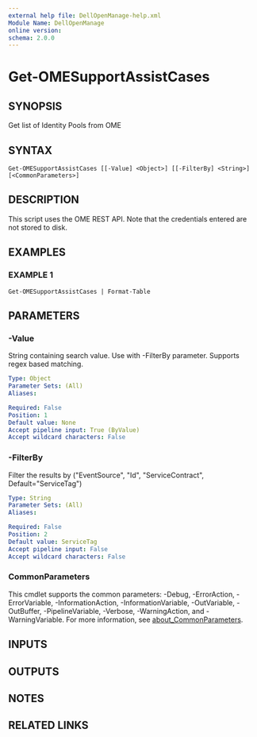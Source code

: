 ```yaml
---
external help file: DellOpenManage-help.xml
Module Name: DellOpenManage
online version:
schema: 2.0.0
---
```


# Get-OMESupportAssistCases

## SYNOPSIS
Get list of Identity Pools from OME

## SYNTAX

```
Get-OMESupportAssistCases [[-Value] <Object>] [[-FilterBy] <String>] [<CommonParameters>]
```

## DESCRIPTION
This script uses the OME REST API.
Note that the credentials entered are not stored to disk.

## EXAMPLES

### EXAMPLE 1
```
Get-OMESupportAssistCases | Format-Table
```

## PARAMETERS

### -Value
String containing search value.
Use with -FilterBy parameter.
Supports regex based matching.

```yaml
Type: Object
Parameter Sets: (All)
Aliases:

Required: False
Position: 1
Default value: None
Accept pipeline input: True (ByValue)
Accept wildcard characters: False
```

### -FilterBy
Filter the results by ("EventSource", "Id", "ServiceContract", Default="ServiceTag")

```yaml
Type: String
Parameter Sets: (All)
Aliases:

Required: False
Position: 2
Default value: ServiceTag
Accept pipeline input: False
Accept wildcard characters: False
```

### CommonParameters
This cmdlet supports the common parameters: -Debug, -ErrorAction, -ErrorVariable, -InformationAction, -InformationVariable, -OutVariable, -OutBuffer, -PipelineVariable, -Verbose, -WarningAction, and -WarningVariable. For more information, see [about_CommonParameters](http://go.microsoft.com/fwlink/?LinkID=113216).

## INPUTS

## OUTPUTS

## NOTES

## RELATED LINKS
